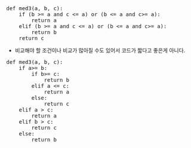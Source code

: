 <pre>
def med3(a, b, c):
    if (b >= a and c <= a) or (b <= a and c>= a):
        return a
    elif (b >= a and c <= a) or (b <= a and c>= a):
        return b
    return c
</pre>
- 비교해야 할 조건이나 비교가 많아질 수도 있어서 코드가 짧다고 좋은게 아니다.
<pre>
def med3(a, b, c):
    if a>= b:
        if b>= c:
            return b
        elif a <= c:
            return a
        else:
            return c
    elif a > c:
        return a
    elif b > c:
        return c
    else:
        return b
</pre>
